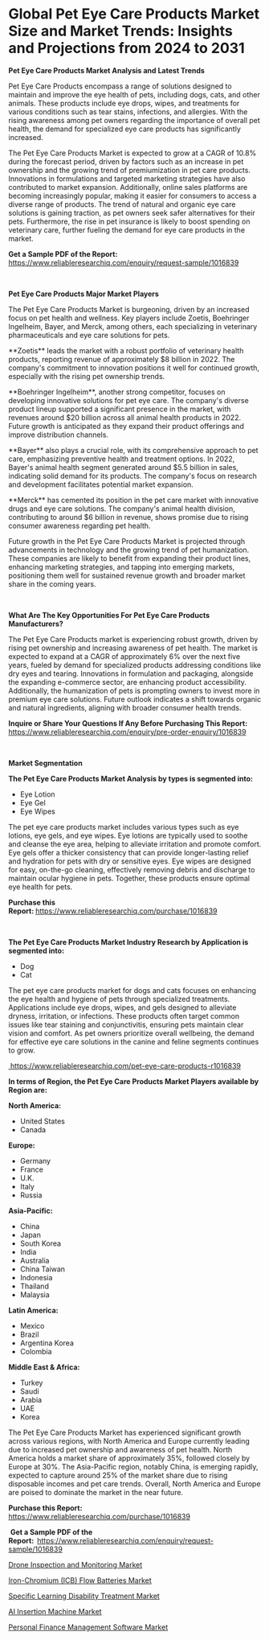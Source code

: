 <p><h1>Global Pet Eye Care Products Market Size and Market Trends: Insights and Projections from 2024 to 2031</h1></p><p><strong>Pet Eye Care Products Market Analysis and Latest Trends</strong></p>
<p><p>Pet Eye Care Products encompass a range of solutions designed to maintain and improve the eye health of pets, including dogs, cats, and other animals. These products include eye drops, wipes, and treatments for various conditions such as tear stains, infections, and allergies. With the rising awareness among pet owners regarding the importance of overall pet health, the demand for specialized eye care products has significantly increased.</p><p>The Pet Eye Care Products Market is expected to grow at a CAGR of 10.8% during the forecast period, driven by factors such as an increase in pet ownership and the growing trend of premiumization in pet care products. Innovations in formulations and targeted marketing strategies have also contributed to market expansion. Additionally, online sales platforms are becoming increasingly popular, making it easier for consumers to access a diverse range of products. The trend of natural and organic eye care solutions is gaining traction, as pet owners seek safer alternatives for their pets. Furthermore, the rise in pet insurance is likely to boost spending on veterinary care, further fueling the demand for eye care products in the market.</p></p>
<p><strong>Get a Sample PDF of the Report:&nbsp;</strong> <a href="https://www.reliableresearchiq.com/enquiry/request-sample/1016839?utm_campaign=1834&utm_medium=2&utm_source=Github&utm_content=ia&utm_term=04122024&utm_id=pet-eye-care-products">https://www.reliableresearchiq.com/enquiry/request-sample/1016839</a></p>
<p>&nbsp;</p>
<p><strong>Pet Eye Care Products Major Market Players</strong></p>
<p><p>The Pet Eye Care Products Market is burgeoning, driven by an increased focus on pet health and wellness. Key players include Zoetis, Boehringer Ingelheim, Bayer, and Merck, among others, each specializing in veterinary pharmaceuticals and eye care solutions for pets.</p><p>**Zoetis** leads the market with a robust portfolio of veterinary health products, reporting revenue of approximately $8 billion in 2022. The company's commitment to innovation positions it well for continued growth, especially with the rising pet ownership trends.</p><p>**Boehringer Ingelheim**, another strong competitor, focuses on developing innovative solutions for pet eye care. The company's diverse product lineup supported a significant presence in the market, with revenues around $20 billion across all animal health products in 2022. Future growth is anticipated as they expand their product offerings and improve distribution channels.</p><p>**Bayer** also plays a crucial role, with its comprehensive approach to pet care, emphasizing preventive health and treatment options. In 2022, Bayer's animal health segment generated around $5.5 billion in sales, indicating solid demand for its products. The company's focus on research and development facilitates potential market expansion.</p><p>**Merck** has cemented its position in the pet care market with innovative drugs and eye care solutions. The company's animal health division, contributing to around $6 billion in revenue, shows promise due to rising consumer awareness regarding pet health.</p><p>Future growth in the Pet Eye Care Products Market is projected through advancements in technology and the growing trend of pet humanization. These companies are likely to benefit from expanding their product lines, enhancing marketing strategies, and tapping into emerging markets, positioning them well for sustained revenue growth and broader market share in the coming years.</p></p>
<p>&nbsp;</p>
<p><strong>What Are The Key Opportunities For Pet Eye Care Products Manufacturers?</strong></p>
<p><p>The Pet Eye Care Products market is experiencing robust growth, driven by rising pet ownership and increasing awareness of pet health. The market is expected to expand at a CAGR of approximately 6% over the next five years, fueled by demand for specialized products addressing conditions like dry eyes and tearing. Innovations in formulation and packaging, alongside the expanding e-commerce sector, are enhancing product accessibility. Additionally, the humanization of pets is prompting owners to invest more in premium eye care solutions. Future outlook indicates a shift towards organic and natural ingredients, aligning with broader consumer health trends.</p></p>
<p><strong>Inquire or Share Your Questions If Any Before Purchasing This Report:</strong> <a href="https://www.reliableresearchiq.com/enquiry/pre-order-enquiry/1016839?utm_campaign=1834&utm_medium=2&utm_source=Github&utm_content=ia&utm_term=04122024&utm_id=pet-eye-care-products">https://www.reliableresearchiq.com/enquiry/pre-order-enquiry/1016839</a></p>
<p>&nbsp;</p>
<p><strong>Market Segmentation</strong></p>
<p><strong>The Pet Eye Care Products Market Analysis by types is segmented into:</strong></p>
<p><ul><li>Eye Lotion</li><li>Eye Gel</li><li>Eye Wipes</li></ul></p>
<p><p>The pet eye care products market includes various types such as eye lotions, eye gels, and eye wipes. Eye lotions are typically used to soothe and cleanse the eye area, helping to alleviate irritation and promote comfort. Eye gels offer a thicker consistency that can provide longer-lasting relief and hydration for pets with dry or sensitive eyes. Eye wipes are designed for easy, on-the-go cleaning, effectively removing debris and discharge to maintain ocular hygiene in pets. Together, these products ensure optimal eye health for pets.</p></p>
<p><strong>Purchase this Report:&nbsp;</strong><a href="https://www.reliableresearchiq.com/purchase/1016839?utm_campaign=1834&utm_medium=2&utm_source=Github&utm_content=ia&utm_term=04122024&utm_id=pet-eye-care-products">https://www.reliableresearchiq.com/purchase/1016839</a></p>
<p>&nbsp;</p>
<p><strong>The Pet Eye Care Products Market Industry Research by Application is segmented into:</strong></p>
<p><ul><li>Dog</li><li>Cat</li></ul></p>
<p><p>The pet eye care products market for dogs and cats focuses on enhancing the eye health and hygiene of pets through specialized treatments. Applications include eye drops, wipes, and gels designed to alleviate dryness, irritation, or infections. These products often target common issues like tear staining and conjunctivitis, ensuring pets maintain clear vision and comfort. As pet owners prioritize overall wellbeing, the demand for effective eye care solutions in the canine and feline segments continues to grow.</p></p>
<p><a href="https://www.reliableresearchiq.com/pet-eye-care-products-r1016839?utm_campaign=1834&utm_medium=2&utm_source=Github&utm_content=ia&utm_term=04122024&utm_id=pet-eye-care-products">&nbsp;https://www.reliableresearchiq.com/pet-eye-care-products-r1016839</a></p>
<p><strong>In terms of Region, the Pet Eye Care Products Market Players available by Region are:</strong></p>
<p>
    <p> <strong> North America: </strong>
        <ul>
            <li>United States</li>
            <li>Canada</li>
        </ul>
        </p> 
    <p> <strong> Europe: </strong>
        <ul>
            <li>Germany</li>
            <li>France</li>
            <li>U.K.</li>
            <li>Italy</li>
            <li>Russia</li>
        </ul>
        </p> 
    <p> <strong> Asia-Pacific: </strong>
        <ul>
            <li>China</li>
            <li>Japan</li>
            <li>South Korea</li>
            <li>India</li>
            <li>Australia</li>
            <li>China Taiwan</li>
            <li>Indonesia</li>
            <li>Thailand</li>
            <li>Malaysia</li>
        </ul>
        </p> 
    <p> <strong> Latin America: </strong>
        <ul>
            <li>Mexico</li>
            <li>Brazil</li>
            <li>Argentina Korea</li>
            <li>Colombia</li>
        </ul>
        </p> 
    <p> <strong> Middle East & Africa: </strong>
        <ul>
            <li>Turkey</li>
            <li>Saudi</li>
            <li>Arabia</li>
            <li>UAE</li>
            <li>Korea</li>
        </ul>
    </p>
    </p>
<p><p>The Pet Eye Care Products Market has experienced significant growth across various regions, with North America and Europe currently leading due to increased pet ownership and awareness of pet health. North America holds a market share of approximately 35%, followed closely by Europe at 30%. The Asia-Pacific region, notably China, is emerging rapidly, expected to capture around 25% of the market share due to rising disposable incomes and pet care trends. Overall, North America and Europe are poised to dominate the market in the near future.</p></p>
<p><strong>Purchase this Report: </strong><a href="https://www.reliableresearchiq.com/purchase/1016839?utm_campaign=1834&utm_medium=2&utm_source=Github&utm_content=ia&utm_term=04122024&utm_id=pet-eye-care-products">https://www.reliableresearchiq.com/purchase/1016839</a></p>
<p>&nbsp;<strong>Get a Sample PDF of the Report:&nbsp;&nbsp;</strong><a href="https://www.reliableresearchiq.com/enquiry/request-sample/1016839?utm_campaign=1834&utm_medium=2&utm_source=Github&utm_content=ia&utm_term=04122024&utm_id=pet-eye-care-products">https://www.reliableresearchiq.com/enquiry/request-sample/1016839</a></p>
<p><strong></strong></p>
<p><p><a href="https://www.linkedin.com/pulse/drone-inspection-monitoring-market-report-creating-business-t2tif?utm_campaign=1834&utm_medium=2&utm_source=Github&utm_content=ia&utm_term=04122024&utm_id=pet-eye-care-products">Drone Inspection and Monitoring Market</a></p><p><a href="https://issuu.com/reportprime-2/docs/iron-chromium-icb-flow-batteries-market-size-2030.?utm_campaign=1834&utm_medium=2&utm_source=Github&utm_content=ia&utm_term=04122024&utm_id=pet-eye-care-products">Iron-Chromium (ICB) Flow Batteries Market</a></p><p><a href="https://www.linkedin.com/pulse/specific-learning-disability-treatment-market-size-forecasted-685jf?utm_campaign=1834&utm_medium=2&utm_source=Github&utm_content=ia&utm_term=04122024&utm_id=pet-eye-care-products">Specific Learning Disability Treatment Market</a></p><p><a href="https://issuu.com/reportprime-2/docs/ai-insertion-machine-market-size-2030.pptx?utm_campaign=1834&utm_medium=2&utm_source=Github&utm_content=ia&utm_term=04122024&utm_id=pet-eye-care-products">AI Insertion Machine Market</a></p><p><a href="https://www.linkedin.com/pulse/revenue-analysis-forecast-personal-finance-management-software-skkfc?utm_campaign=1834&utm_medium=2&utm_source=Github&utm_content=ia&utm_term=04122024&utm_id=pet-eye-care-products">Personal Finance Management Software Market</a></p></p>
